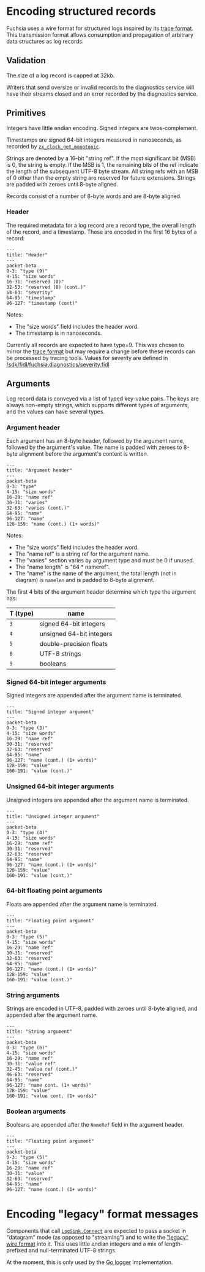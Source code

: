# Encoding structured records

Fuchsia uses a wire format for structured logs inspired by its [trace format]. This transmission
format allows consumption and propagation of arbitrary data structures as log records.

## Validation

The size of a log record is capped at 32kb.

Writers that send oversize or invalid records to the diagnostics service will have their streams
closed and an error recorded by the diagnostics service.

## Primitives

Integers have little endian encoding. Signed integers are twos-complement.

Timestamps are signed 64-bit integers measured in nanoseconds, as recorded by
[`zx_clock_get_monotonic`].

Strings are denoted by a 16-bit "string ref". If the most significant bit (MSB) is 0, the string is
empty. If the MSB is 1, the remaining bits of the ref indicate the length of the subsequent UTF-8
byte stream. All string refs with an MSB of 0 other than the empty string are reserved for future
extensions. Strings are padded with zeroes until 8-byte aligned.

Records consist of a number of 8-byte words and are 8-byte aligned.

### Header

The required metadata for a log record are a record type, the overall length of the record, and a
timestamp. These are encoded in the first 16 bytes of a record:

```mermaid
---
title: "Header"
---
packet-beta
0-3: "type (9)"
4-15: "size words"
16-31: "reserved (0)"
32-53: "reserved (0) (cont.)"
54-63: "severity"
64-95: "timestamp"
96-127: "timestamp (cont)"
```

Notes:

- The "size words" field includes the header word.
- The timestamp is in nanoseconds.

Currently all records are expected to have type=9. This was chosen to mirror the [trace format] but
may require a change before these records can be processed by tracing tools.
Values for severity are defined in
[/sdk/fidl/fuchsia.diagnostics/severity.fidl](https://cs.opensource.google/fuchsia/fuchsia/+/main:sdk/fidl/fuchsia.diagnostics/severity.fidl)

## Arguments

Log record data is conveyed via a list of typed key-value pairs. The keys are always non-empty
strings, which supports different types of arguments, and the values can have several types.

### Argument header

Each argument has an 8-byte header, followed by the argument name, followed by the argument's value.
The name is padded with zeroes to 8-byte alignment before the argument's content is written.

```mermaid
---
title: "Argument header"
---
packet-beta
0-3: "type"
4-15: "size words"
16-29: "name ref"
30-31: "varies"
32-63: "varies (cont.)"
64-95: "name"
96-127: "name"
128-159: "name (cont.) (1+ words)"
```

Notes:

- The "size words" field includes the header word.
- The "name ref" is a string ref for the argument name.
- The "varies" section varies by argument type and must be 0 if unused.
- The "name length" is "64 * nameref".
- The "name" is the name of the argument, the total length (not in diagram) is
  `namelen` and is padded to 8-byte alignment.

The first 4 bits of the argument header determine which type the argument has:

T (type) | name
---------|--------------------------
`3`      | signed 64-bit integers
`4`      | unsigned 64-bit integers
`5`      | double-precision floats
`6`      | UTF-8 strings
`9`      | booleans

### Signed 64-bit integer arguments

Signed integers are appended after the argument name is terminated.

```mermaid
---
title: "Signed integer argument"
---
packet-beta
0-3: "type (3)"
4-15: "size words"
16-29: "name ref"
30-31: "reserved"
32-63: "reserved"
64-95: "name"
96-127: "name (cont.) (1+ words)"
128-159: "value"
160-191: "value (cont.)"
```

### Unsigned 64-bit integer arguments

Unsigned integers are appended after the argument name is terminated.

```mermaid
---
title: "Unsigned integer argument"
---
packet-beta
0-3: "type (4)"
4-15: "size words"
16-29: "name ref"
30-31: "reserved"
32-63: "reserved"
64-95: "name"
96-127: "name (cont.) (1+ words)"
128-159: "value"
160-191: "value (cont.)"
```

### 64-bit floating point arguments

Floats are appended after the argument name is terminated.

```mermaid
---
title: "Floating point argument"
---
packet-beta
0-3: "type (5)"
4-15: "size words"
16-29: "name ref"
30-31: "reserved"
32-63: "reserved"
64-95: "name"
96-127: "name (cont.) (1+ words)"
128-159: "value"
160-191: "value (cont.)"
```

### String arguments

Strings are encoded in UTF-8, padded with zeroes until 8-byte aligned, and appended after the
argument name.

```mermaid
---
title: "String argument"
---
packet-beta
0-3: "type (6)"
4-15: "size words"
16-29: "name ref"
30-31: "value ref"
32-45: "value ref (cont.)"
46-63: "reserved"
64-95: "name"
96-127: "name cont. (1+ words)"
128-159: "value"
160-191: "value cont. (1+ words)"
```

### Boolean arguments

Booleans are appended after the `NameRef` field in the argument header.

```mermaid
---
title: "Floating point argument"
---
packet-beta
0-3: "type (5)"
4-15: "size words"
16-29: "name ref"
30-31: "value"
32-63: "reserved"
64-95: "name"
96-127: "name (cont.) (1+ words)"
```

# Encoding "legacy" format messages

Components that call [`LogSink.Connect`] are expected to pass a socket in "datagram" mode (as
opposed to "streaming") and to write the ["legacy" wire format] into it. This uses little endian
integers and a mix of length-prefixed and null-terminated UTF-8 strings.

At the moment, this is only used by the [Go logger] implementation.

[Go logger]: /src/lib/syslog/go/logger.go
[`zx_clock_get_monotonic`]: /reference/syscalls/clock_get_monotonic.md
[`LogSink.Connect`]: https://fuchsia.dev/reference/fidl/fuchsia.logger#Connect
["legacy" wire format]: /zircon/system/ulib/syslog/include/lib/syslog/wire_format.h
[trace format]: /docs/reference/tracing/trace-format.md
